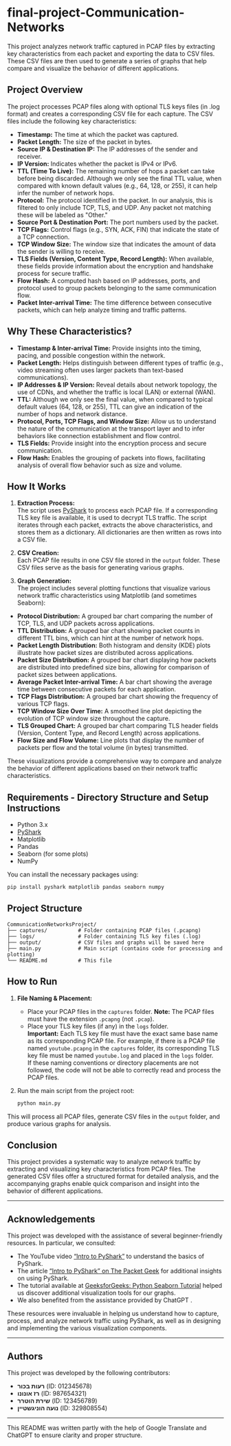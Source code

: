 # final-project-Communication-Networks

This project analyzes network traffic captured in PCAP files by extracting key characteristics from each packet and exporting the data to CSV files. These CSV files are then used to generate a series of graphs that help compare and visualize the behavior of different applications.

## Project Overview

The project processes PCAP files along with optional TLS keys files (in .log format) and creates a corresponding CSV file for each capture. The CSV files include the following key characteristics:

- **Timestamp:** The time at which the packet was captured.
- **Packet Length:** The size of the packet in bytes.
- **Source IP & Destination IP:** The IP addresses of the sender and receiver.
- **IP Version:** Indicates whether the packet is IPv4 or IPv6.
- **TTL (Time To Live):** The remaining number of hops a packet can take before being discarded. Although we only see the final TTL value, when compared with known default values (e.g., 64, 128, or 255), it can help infer the number of network hops.
- **Protocol:** The protocol identified in the packet. In our analysis, this is filtered to only include TCP, TLS, and UDP. Any packet not matching these will be labeled as "Other."
- **Source Port & Destination Port:** The port numbers used by the packet.
- **TCP Flags:** Control flags (e.g., SYN, ACK, FIN) that indicate the state of a TCP connection.
- **TCP Window Size:** The window size that indicates the amount of data the sender is willing to receive.
- **TLS Fields (Version, Content Type, Record Length):** When available, these fields provide information about the encryption and handshake process for secure traffic.
- **Flow Hash:** A computed hash based on IP addresses, ports, and protocol used to group packets belonging to the same communication flow.
- **Packet Inter-arrival Time:** The time difference between consecutive packets, which can help analyze timing and traffic patterns.

## Why These Characteristics?

- **Timestamp & Inter-arrival Time:** Provide insights into the timing, pacing, and possible congestion within the network.
- **Packet Length:** Helps distinguish between different types of traffic (e.g., video streaming often uses larger packets than text-based communications).
- **IP Addresses & IP Version:** Reveal details about network topology, the use of CDNs, and whether the traffic is local (LAN) or external (WAN).
- **TTL:** Although we only see the final value, when compared to typical default values (64, 128, or 255), TTL can give an indication of the number of hops and network distance.
- **Protocol, Ports, TCP Flags, and Window Size:** Allow us to understand the nature of the communication at the transport layer and to infer behaviors like connection establishment and flow control.
- **TLS Fields:** Provide insight into the encryption process and secure communication.
- **Flow Hash:** Enables the grouping of packets into flows, facilitating analysis of overall flow behavior such as size and volume.
  
## How It Works

1. **Extraction Process:**  
   The script uses [PyShark](https://github.com/KimiNewt/pyshark) to process each PCAP file. If a corresponding TLS key file is available, it is used to decrypt TLS traffic. The script iterates through each packet, extracts the above characteristics, and stores them as a dictionary. All dictionaries are then written as rows into a CSV file.

2. **CSV Creation:**  
   Each PCAP file results in one CSV file stored in the `output` folder. These CSV files serve as the basis for generating various graphs.

3. **Graph Generation:**  
The project includes several plotting functions that visualize various network traffic characteristics using Matplotlib (and sometimes Seaborn):

- **Protocol Distribution:** A grouped bar chart comparing the number of TCP, TLS, and UDP packets across applications.
- **TTL Distribution:** A grouped bar chart showing packet counts in different TTL bins, which can hint at the number of network hops.
- **Packet Length Distribution:** Both histogram and density (KDE) plots illustrate how packet sizes are distributed across applications.
- **Packet Size Distribution:** A grouped bar chart displaying how packets are distributed into predefined size bins, allowing for comparison of packet sizes between applications.
- **Average Packet Inter-arrival Time:** A bar chart showing the average time between consecutive packets for each application.
- **TCP Flags Distribution:** A grouped bar chart showing the frequency of various TCP flags.
- **TCP Window Size Over Time:** A smoothed line plot depicting the evolution of TCP window size throughout the capture.
- **TLS Grouped Chart:** A grouped bar chart comparing TLS header fields (Version, Content Type, and Record Length) across applications.
- **Flow Size and Flow Volume:** Line plots that display the number of packets per flow and the total volume (in bytes) transmitted.

These visualizations provide a comprehensive way to compare and analyze the behavior of different applications based on their network traffic characteristics.
## Requirements - Directory Structure and Setup Instructions

- Python 3.x
- [PyShark](https://github.com/KimiNewt/pyshark)
- Matplotlib
- Pandas
- Seaborn (for some plots)
- NumPy

You can install the necessary packages using:

```bash
pip install pyshark matplotlib pandas seaborn numpy
```

## Project Structure

```
CommunicationNetworksProject/
├── captures/          # Folder containing PCAP files (.pcapng)
├── logs/              # Folder containing TLS key files (.log)
├── output/            # CSV files and graphs will be saved here
├── main.py            # Main script (contains code for processing and plotting)
└── README.md          # This file
```

## How to Run

1. **File Naming & Placement:**  
   - Place your PCAP files in the `captures` folder. **Note:** The PCAP files must have the extension `.pcapng` (not `.pcap`).
   - Place your TLS key files (if any) in the `logs` folder.  
   **Important:** Each TLS key file must have the exact same base name as its corresponding PCAP file. For example, if there is a PCAP file named `youtube.pcapng` in the `captures` folder, its corresponding TLS key file must be named `youtube.log` and placed in the `logs` folder.  
   If these naming conventions or directory placements are not followed, the code will not be able to correctly read and process the PCAP files.


2. Run the main script from the project root:

   ```bash
   python main.py
   ```

This will process all PCAP files, generate CSV files in the `output` folder, and produce various graphs for analysis.

## Conclusion

This project provides a systematic way to analyze network traffic by extracting and visualizing key characteristics from PCAP files. The generated CSV files offer a structured format for detailed analysis, and the accompanying graphs enable quick comparison and insight into the behavior of different applications.

---

## Acknowledgements

This project was developed with the assistance of several beginner-friendly resources. In particular, we consulted:

- The YouTube video [“Intro to PyShark”](https://www.youtube.com/watch?v=8G0XIQPJszs) to understand the basics of PyShark.
- The article [“Intro to PyShark” on The Packet Geek](https://thepacketgeek.com/pyshark/intro-to-pyshark/) for additional insights on using PyShark.
- The tutorial available at [GeeksforGeeks: Python Seaborn Tutorial](https://www.geeksforgeeks.org/python-seaborn-tutorial/) helped us discover additional visualization tools for our graphs.
- We also benefited from the assistance provided by ChatGPT .

These resources were invaluable in helping us understand how to capture, process, and analyze network traffic using PyShark, as well as in designing and implementing the various visualization components.

---


## Authors

This project was developed by the following contributors:

- **רעות בכור** (ID: 012345678)
- **רז אונונו** (ID: 987654321)
- **שירת הוטרר** (ID: 123456789)
- **נועה הוניגשטיין** (ID: 329808554)


---

This README was written partly with the help of Google Translate and ChatGPT to ensure clarity and proper structure.

